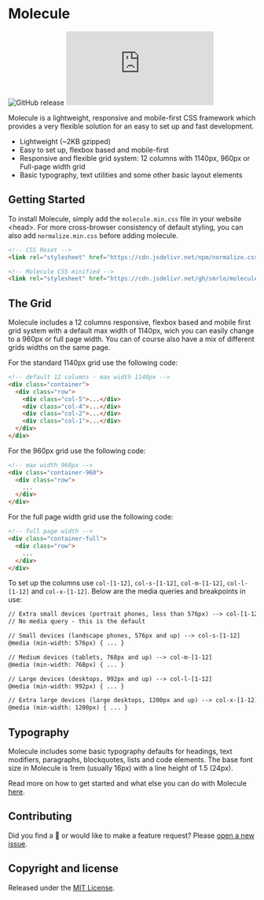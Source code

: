 # Molecule
![GitHub release](https://img.shields.io/github/release/smrlo/molecule.svg)
![CSS gzip size](https://img.badgesize.io/smrlo/molecule/master/molecule.min.css?compression=gzip&label=CSS+gzip+size&style=flat)

Molecule is a lightweight, responsive and mobile-first CSS framework which provides a very flexible solution for an easy to set up and fast development.

- Lightweight (~2KB gzipped)
- Easy to set up, flexbox based and mobile-first
- Responsive and flexible grid system: 12 columns with 1140px, 960px or Full-page width grid
- Basic typography, text utilities and some other basic layout elements


## Getting Started
To install Molecule, simply add the `molecule.min.css` file in your website &lt;head&gt;. For more cross-browser consistency of default styling, you can also add `normalize.min.css` before adding molecule.

```html
<!-- CSS Reset -->
<link rel="stylesheet" href="https://cdn.jsdelivr.net/npm/normalize.css@8.0.1/normalize.min.css">

<!-- Molecule CSS minified -->
<link rel="stylesheet" href="https://cdn.jsdelivr.net/gh/smrlo/molecule@2.1/molecule.min.css">
```


## The Grid
Molecule includes a 12 columns responsive, flexbox based and mobile first grid system with a default max width of 1140px, wich you can easily change to a 960px or full page width. You can of course also have a mix of different grids widths on the same page.

For the standard 1140px grid use the following code:
```html
<!-- default 12 columns - max width 1140px -->
<div class="container">
  <div class="row">
    <div class="col-5">...</div>
    <div class="col-4">...</div>
    <div class="col-2">...</div>
    <div class="col-1">...</div>
  </div>
</div>
```

For the 960px grid use the following code:
```html
<!-- max width 960px -->
<div class="container-960">
  <div class="row">
    ...
  </div>
</div>
```

For the full page width grid use the following code:
```html
<!-- full page width -->
<div class="container-full">
  <div class="row">
    ...
  </div>
</div>
```

To set up the columns use `col-[1-12]`, `col-s-[1-12]`, `col-m-[1-12]`, `col-l-[1-12]` and `col-x-[1-12]`.
Below are the media queries and breakpoints in use:
```html
// Extra small devices (portrait phones, less than 576px) --> col-[1-12]
// No media query - this is the default 

// Small devices (landscape phones, 576px and up) --> col-s-[1-12]
@media (min-width: 576px) { ... }

// Medium devices (tablets, 768px and up) --> col-m-[1-12]
@media (min-width: 768px) { ... }

// Large devices (desktops, 992px and up) --> col-l-[1-12]
@media (min-width: 992px) { ... }

// Extra large devices (large desktops, 1200px and up) --> col-x-[1-12]
@media (min-width: 1200px) { ... }
```


## Typography
Molecule includes some basic typography defaults for headings, text modifiers, paragraphs, blockquotes, lists and code elements. The base font size in Molecule is 1rem (usually 16px) with a line height of 1.5 (24px).

Read more on how to get started and what else you can do with Molecule [here](https://smrlo.github.io/molecule).


## Contributing
Did you find a &#x1f41e; or would like to make a feature request? Please [open a new issue](https://github.com/smrlo/molecule/issues).


## Copyright and license
Released under the [MIT License](https://github.com/smrlo/molecule/blob/master/LICENSE).
